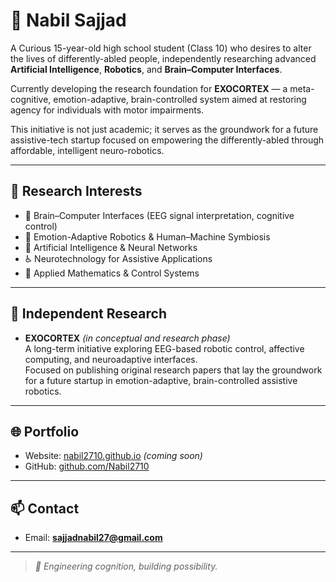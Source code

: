 # 👋 Nabil Sajjad

A Curious 15-year-old high school student (Class 10) who desires to alter the lives of differently-abled people, independently researching advanced **Artificial Intelligence**, **Robotics**, and **Brain–Computer Interfaces**.

Currently developing the research foundation for **EXOCORTEX** — a meta-cognitive, emotion-adaptive, brain-controlled system aimed at restoring agency for individuals with motor impairments.

This initiative is not just academic; it serves as the groundwork for a future assistive-tech startup focused on empowering the differently-abled through affordable, intelligent neuro-robotics.

---

## 🔬 Research Interests

- 🧠 Brain–Computer Interfaces (EEG signal interpretation, cognitive control)
- 🤖 Emotion-Adaptive Robotics & Human–Machine Symbiosis 
- 🧮 Artificial Intelligence & Neural Networks
- ♿ Neurotechnology for Assistive Applications
- 📐 Applied Mathematics & Control Systems

---

## 📄 Independent Research

- **EXOCORTEX** *(in conceptual and research phase)*  
  A long-term initiative exploring EEG-based robotic control, affective computing, and neuroadaptive interfaces.  
  Focused on publishing original research papers that lay the groundwork for a future startup in emotion-adaptive, brain-controlled assistive robotics.

---

## 🌐 Portfolio

- Website: [nabil2710.github.io](https://nabil2710.github.io) *(coming soon)*  
- GitHub: [github.com/Nabil2710](https://github.com/Nabil2710)

---

## 📫 Contact

- Email: **sajjadnabil27@gmail.com**

---

> *🧬 Engineering cognition, building possibility.*






